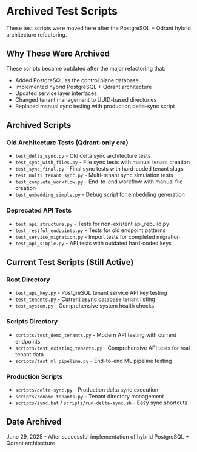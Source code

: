 # Archived Test Scripts

These test scripts were moved here after the PostgreSQL + Qdrant hybrid architecture refactoring.

## Why These Were Archived

These scripts became outdated after the major refactoring that:
- Added PostgreSQL as the control plane database
- Implemented hybrid PostgreSQL + Qdrant architecture  
- Updated service layer interfaces
- Changed tenant management to UUID-based directories
- Replaced manual sync testing with production delta-sync script

## Archived Scripts

### Old Architecture Tests (Qdrant-only era)
- `test_delta_sync.py` - Old delta sync architecture tests
- `test_sync_with_files.py` - File sync tests with manual tenant creation
- `test_sync_final.py` - Final sync tests with hard-coded tenant slugs
- `test_multi_tenant_sync.py` - Multi-tenant sync simulation tests
- `test_complete_workflow.py` - End-to-end workflow with manual file creation
- `test_embedding_simple.py` - Debug script for embedding generation

### Deprecated API Tests
- `test_api_structure.py` - Tests for non-existent api_rebuild.py
- `test_restful_endpoints.py` - Tests for old endpoint patterns
- `test_service_migration.py` - Import tests for completed migration
- `test_api_simple.py` - API tests with outdated hard-coded keys

## Current Test Scripts (Still Active)

### Root Directory
- `test_api_key.py` - PostgreSQL tenant service API key testing
- `test_tenants.py` - Current async database tenant listing  
- `test_system.py` - Comprehensive system health checks

### Scripts Directory
- `scripts/test_demo_tenants.py` - Modern API testing with current endpoints
- `scripts/test_existing_tenants.py` - Comprehensive API tests for real tenant data
- `scripts/test_ml_pipeline.py` - End-to-end ML pipeline testing

### Production Scripts
- `scripts/delta-sync.py` - Production delta sync execution
- `scripts/rename-tenants.py` - Tenant directory management
- `scripts/sync.bat` / `scripts/run-delta-sync.sh` - Easy sync shortcuts

## Date Archived
June 29, 2025 - After successful implementation of hybrid PostgreSQL + Qdrant architecture